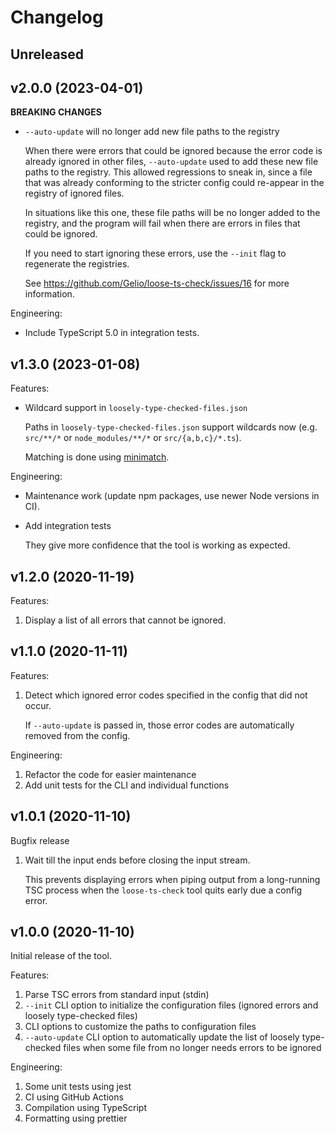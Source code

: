 # Changelog

## Unreleased

## v2.0.0 (2023-04-01)

**BREAKING CHANGES**

- `--auto-update` will no longer add new file paths to the registry

  When there were errors that could be ignored because the error code is already
  ignored in other files, `--auto-update` used to add these new file paths to
  the registry. This allowed regressions to sneak in, since a file that was
  already conforming to the stricter config could re-appear in the registry of
  ignored files.

  In situations like this one, these file paths will be no longer added to the
  registry, and the program will fail when there are errors in files that could
  be ignored.

  If you need to start ignoring these errors, use the `--init` flag to
  regenerate the registries.

  See <https://github.com/Gelio/loose-ts-check/issues/16> for more information.

Engineering:

- Include TypeScript 5.0 in integration tests.

## v1.3.0 (2023-01-08)

Features:

- Wildcard support in `loosely-type-checked-files.json`

  Paths in `loosely-type-checked-files.json` support wildcards now (e.g.
  `src/**/*` or `node_modules/**/*` or `src/{a,b,c}/*.ts`).

  Matching is done using [minimatch](https://www.npmjs.com/package/minimatch).

Engineering:

- Maintenance work (update npm packages, use newer Node versions in CI).
- Add integration tests

  They give more confidence that the tool is working as expected.

## v1.2.0 (2020-11-19)

Features:

1. Display a list of all errors that cannot be ignored.

## v1.1.0 (2020-11-11)

Features:

1. Detect which ignored error codes specified in the config that did not occur.

   If `--auto-update` is passed in, those error codes are automatically removed
   from the config.

Engineering:

1. Refactor the code for easier maintenance
2. Add unit tests for the CLI and individual functions

## v1.0.1 (2020-11-10)

Bugfix release

1. Wait till the input ends before closing the input stream.

   This prevents displaying errors when piping output from a long-running TSC
   process when the `loose-ts-check` tool quits early due a config error.

## v1.0.0 (2020-11-10)

Initial release of the tool.

Features:

1. Parse TSC errors from standard input (stdin)
2. `--init` CLI option to initialize the configuration files (ignored errors and
   loosely type-checked files)
3. CLI options to customize the paths to configuration files
4. `--auto-update` CLI option to automatically update the list of loosely
   type-checked files when some file from no longer needs errors to be ignored

Engineering:

1. Some unit tests using jest
2. CI using GitHub Actions
3. Compilation using TypeScript
4. Formatting using prettier
